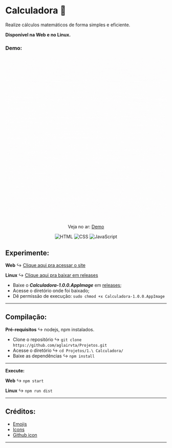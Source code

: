 # Calculadora 🔢
Realize cálculos matemáticos de forma simples e eficiente.

**Disponível na Web e no Linux.**

### Demo:

<p align="center">
  <img src="assets/demo/demo.gif" />
</p>

<p align="center">
 Veja no ar: <a href="https://suacalculadora.netlify.app/" target="_blank">Demo</a>
</p>

<p align="center">
  <img src="https://img.shields.io/badge/HTML5-E34F26?style=for-the-badge&logo=html5&logoColor=white" alt="HTML">
  <img src="https://img.shields.io/badge/CSS3-1572B6?style=for-the-badge&logo=css3&logoColor=white" alt="CSS">
  <img src="https://img.shields.io/badge/JavaScript-F7DF1E?style=for-the-badge&logo=javascript&logoColor=black" alt="JavaScript">
</p>

## Experimente:
**Web** ↪ [Clique aqui pra acessar o site](https://suacalculadora.netlify.app)

**Linux** ↪ [Clique aqui pra baixar em releases](https://github.com/aglairvta/Projetos/releases/tag/Calculadora) 

- Baixe o ***Calculadora-1.0.0.AppImage*** em [releases](https://github.com/aglairvta/Projetos/releases/tag/Calculadora);
- Acesse o diretório onde foi baixado;
- Dê permissão de execução: ```sudo chmod +x Calculadora-1.0.0.AppImage ``` 
<hr>

## Compilação:
**Pré-requisitos** ↪ nodejs, npm instalados.

- Clone o repositório ↪ ```git clone https://github.com/aglairvta/Projetos.git```
- Acesse o diretório ↪ ```cd Projetos/1.\ Calculadora/```
- Baixe as dependências ↪ ```npm install```
<hr>

**Execute:**

**Web** ↪ ```npm start```

**Linux** ↪ ```npm run dist```
<hr>

## Créditos:

- [Emojis](https://emojidb.org/set-emojis)
- [Icons](https://iconsvg.xyz/)
- [Github icon](https://tholman.com/github-corners/)
<hr>